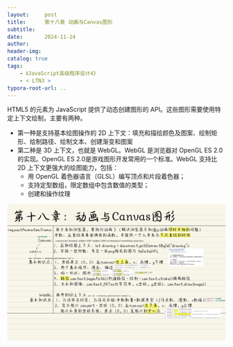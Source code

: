 ```yaml
---
layout:     post
title:      第十八章 动画与Canvas图形
subtitle:  
date:       2024-11-24
author:     
header-img: 
catalog: true
tags:
    - 《JavaScript高级程序设计4》
    - < LTN3 >
typora-root-url: ..
---
```




HTML5 的<canvas>元素为 JavaScript 提供了动态创建图形的 API。这些图形需要使用特定上下文绘制，主要有两种。

- 第一种是支持基本绘图操作的 2D 上下文：填充和描绘颜色及图案、绘制矩形、绘制路径、绘制文本、创建渐变和图案
- 第二种是 3D 上下文，也就是 WebGL。WebGL 是浏览器对 OpenGL ES 2.0 的实现。OpenGL ES 2.0是游戏图形开发常用的一个标准。WebGL 支持比 2D 上下文更强大的绘图能力，包括：
    - 用 OpenGL 着色器语言（GLSL）编写顶点和片段着色器；
    - 支持定型数组，限定数组中包含数值的类型；
    - 创建和操作纹理

![《红宝书》-33](/../img/assets_2023/《红宝书》-33.jpg)
